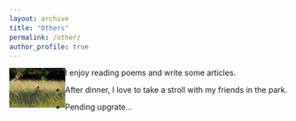```yaml
---
layout: archive
title: "Others"
permalink: /other/
author_profile: true
---
```


<img align="left" src="../images/birds.png" width="20%" height="20%"  alt="birds"/>

 - I enjoy reading poems and write some articles.  

 - After dinner, I love to take a stroll with my friends in the park.  

 - Pending upgrate...




